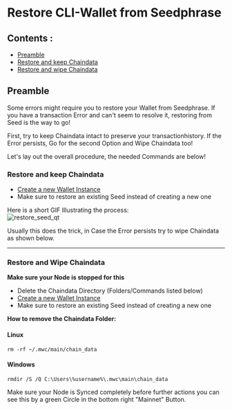 
# Restore CLI-Wallet from Seedphrase 


## Contents : 
  * [Preamble](#preamble)
  * [Restore and keep Chaindata](#Restore-and-keep-Chaindata)
  * [Restore and wipe Chaindata](#Restore-and-wipe-Chaindata)
	
## Preamble
Some errors might require you to restore your Wallet from Seedphrase.
If you have a transaction Error and can't seem to resolve it, restoring from Seed is the way to go!

First, try to keep Chaindata intact to preserve your transactionhistory.
If the Error persists, Go for the second Option and Wipe Chaindata too!

Let's lay out the overall procedure, the needed Commands are below!
 
 ### Restore and keep Chaindata 
 
 * [Create a new Wallet Instance](create_Instance_qt-wallet.md)
 * Make sure to restore an existing Seed instead of creating a new one
 
 Here is a short GIF Illustrating the process:  <br />
![restore_seed_qt](/static/img/restore_seed_qt-wallet.gif "restore_seed_qt")
 
 Usually this does the trick, in Case the Error persists try to wipe Chaindata as shown below.
 
 
------

 ### Restore and Wipe Chaindata 
  
   **Make sure your Node is stopped for this**
   
 * Delete the Chaindata Directory (Folders/Commands listed below)
 * [Create a new Wallet Instance](create_Instance_qt-wallet.md)
 * Make sure to restore an existing Seed instead of creating a new one
 

 **How to remove the Chaindata Folder:** 
 
 #### Linux

 `rm -rf ~/.mwc/main/chain_data`

 #### Windows
 
 `rmdir /S /Q C:\Users\%username%\.mwc\main\chain_data`

 Make sure your Node is Synced completely before further actions you can see this by a green Circle in the bottom right "Mainnet" Button.
 
 
 


